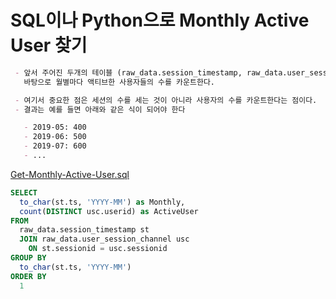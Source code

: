 # SQL이나  Python으로 Monthly Active User 찾기

```markdown
 - 앞서 주어진 두개의 테이블 (raw_data.session_timestamp, raw_data.user_session_channel)을    
   바탕으로 월별마다 액티브한 사용자들의 수를 카운트한다.   

 - 여기서 중요한 점은 세션의 수를 세는 것이 아니라 사용자의 수를 카운트한다는 점이다.
 - 결과는 예를 들면 아래와 같은 식이 되어야 한다

   - 2019-05: 400
   - 2019-06: 500
   - 2019-07: 600
   - ...

``````

[Get-Monthly-Active-User.sql](./Get-Monthly-Active-User.sql)

```SQL
SELECT
  to_char(st.ts, 'YYYY-MM') as Monthly,
  count(DISTINCT usc.userid) as ActiveUser
FROM
  raw_data.session_timestamp st
  JOIN raw_data.user_session_channel usc 
    ON st.sessionid = usc.sessionid
GROUP BY 
  to_char(st.ts, 'YYYY-MM')
ORDER BY
  1
```  